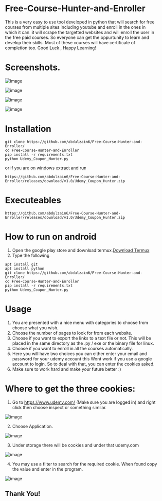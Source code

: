 # Free-Course-Hunter-and-Enroller
This is a very easy to use tool developed in python that will search for free courses from multiple sites including youtube and enroll in the ones in which it can. it will scrape the targetted websites and will enroll the user in the free paid courses. So everyone can get the oppurtunity to learn and develop their skills. Most of these courses will have certificate of completion too. Good Luck , Happy Learning!

# Screenshots.

![image](https://user-images.githubusercontent.com/77825794/133130999-d926af22-9a79-4c5f-bd09-cd95e2788ee2.png)

![image](https://user-images.githubusercontent.com/77825794/133131084-3adcb0ee-b6bf-4cca-a772-cd3017080246.png)

![image](https://user-images.githubusercontent.com/77825794/133131379-7dedb2a3-e484-4953-990a-8a22c9a3d88d.png)

![image](https://user-images.githubusercontent.com/77825794/133133702-f18afba7-91e8-442d-ae1c-2fe6a290895b.png)

# Installation 
```
git clone https://github.com/abdulzain6/Free-Course-Hunter-and-Enroller/
cd Free-Course-Hunter-and-Enroller
pip install -r requirements.txt
python Udemy_Coupon_Hunter.py
```
or if you are on windows extract and run
```
https://github.com/abdulzain6/Free-Course-Hunter-and-Enroller/releases/download/v1.0/Udemy_Coupon_Hunter.zip
```
# Executeables
```
https://github.com/abdulzain6/Free-Course-Hunter-and-Enroller/releases/download/v1.0/Udemy_Coupon_Hunter.zip
```
# How to run on android
1. Open the google play store and download termux.[Download Termux](https://play.google.com/store/apps/details?id=com.termux)
2. Type the following.
```
apt install git
apt install python
git clone https://github.com/abdulzain6/Free-Course-Hunter-and-Enroller/
cd Free-Course-Hunter-and-Enroller
pip install -r requirements.txt
python Udemy_Coupon_Hunter.py
```


# Usage
1. You are presented with a nice menu with categories to choose from choose what you wish.
2. Choose the number of pages to look for from each website.
3. Choose if you want to export the links to a text file or not. This will be placed in the same directory as the .py / exe or the binary file for linux.
4. Choose if you want to enroll in all the courses automatically.
5. Here you will have two choices you can either enter your email and password for your udemy account this Wont work if you use a google account to login. So to deal with that, you can enter the cookies asked.
6. Make sure to work hard and make your future better :)

# Where to get the three cookies:

1. Go to https://www.udemy.com/ (Make sure you are logged in) and right click then choose inspect or something similar.

![image](https://user-images.githubusercontent.com/77825794/133132393-583eed14-79b6-4ef8-89e5-7579a92872b7.png)

2. Choose Application.

![image](https://user-images.githubusercontent.com/77825794/133132663-369de3f6-6a53-43d6-91af-e5607f3ccc9a.png)

3. Under storage there will be cookies and under that udemy.com

![image](https://user-images.githubusercontent.com/77825794/133132844-968218d9-7768-443f-9448-41cb206de520.png)

4. You may use a filter to search for the required cookie. When found copy the value and enter in the program.

![image](https://user-images.githubusercontent.com/77825794/133133082-0b343af5-0c1c-409c-9a4a-e0df52d845ef.png)
 
## Thank You!


